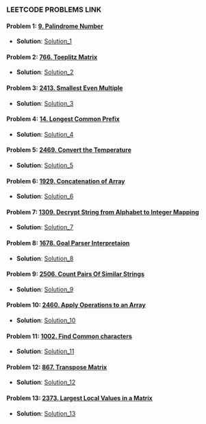 ### LEETCODE PROBLEMS LINK


#### Problem 1: [9. Palindrome Number](https://leetcode.com/problems/palindrome-number/description/)
- **Solution**: [Solution_1](https://github.com/henok-getahun/LeetCodeSolutions/blob/main/Solution_1(9.%20Palindrome_Number).py)

#### Problem 2: [766. Toeplitz Matrix](https://leetcode.com/problems/toeplitz-matrix/description/)
- **Solution**: [Solution_2](https://github.com/henok-getahun/LeetCodeSolutions/blob/main/Solution_2(766.%20Toeplitz%20Matrix).py)

#### Problem 3: [2413. Smallest Even Multiple](https://leetcode.com/problems/smallest-even-multiple/description/)
- **Solution**: [Solution_3](https://github.com/henok-getahun/LeetCodeSolutions/blob/main/Solution_3(2413.%20Smallest%20Even%20Multiple).py)

#### Problem 4: [14. Longest Common Prefix](https://leetcode.com/problems/longest-common-prefix/description/)
- **Solution**: [Solution_4](https://github.com/henok-getahun/LeetCodeSolutions/blob/main/Solution_4(14.%20Longest%20Common%20Prefix).py)

#### Problem 5: [2469. Convert the Temperature](https://leetcode.com/problems/convert-the-temperature/description/)
- **Solution**: [Solution_5](https://github.com/henok-getahun/LeetCodeSolutions/blob/main/Solution_5(2469.%20Convert%20the%20Temperature).py)

#### Problem 6: [1929. Concatenation of Array](https://leetcode.com/problems/concatenation-of-array/description/)
- **Solution**: [Solution_6](https://github.com/henok-getahun/LeetCodeSolutions/blob/main/Solution_6(1929.%20Concatenation%20of%20Array).py)

#### Problem 7: [1309. Decrypt String from Alphabet to Integer Mapping](https://leetcode.com/problems/decrypt-string-from-alphabet-to-integer-mapping/description/)
- **Solution**: [Solution_7](https://github.com/henok-getahun/LeetCodeSolutions/blob/main/Solution_7(1309.%20Decrypt%20String%20from%20Alphabet%20to%20Integer%20Mapping).py)

#### Problem 8: [1678. Goal Parser Interpretaion](https://leetcode.com/problems/goal-parser-interpretation/)
- **Solution**: [Solution_8](https://github.com/henok-getahun/LeetCodeSolutions/blob/main/Solution_8(1678.%20Goal%20Parser%20Interpretation).py)

#### Problem 9: [2506. Count Pairs Of Similar Strings](https://leetcode.com/problems/count-pairs-of-similar-strings/)
- **Solution**: [Solution_9](https://github.com/henok-getahun/LeetCodeSolutions/blob/main/solution_9(2506.%20Count%20Pairs%20Of%20Similar%20Strings).py)

#### Problem 10: [2460. Apply Operations to an Array](https://leetcode.com/problems/apply-operations-to-an-array/)
- **Solution**: [Solution_10](https://github.com/henok-getahun/LeetCodeSolutions/blob/main/Solution_10(2460.%20Apply%20Operations%20to%20an%20Array).py)

#### Problem 11: [1002. Find Common characters](https://leetcode.com/problems/find-common-characters/)
- **Solution**: [Solution_11](https://github.com/henok-getahun/LeetCodeSolutions/blob/main/solution_11(1002.%20Find%20Common%20characters).py)

#### Problem 12: [867. Transpose Matrix](https://leetcode.com/problems/transpose-matrix/)
- **Solution**: [Solution_12](https://github.com/henok-getahun/LeetCodeSolutions/blob/main/solution_12(867.%20Transpose%20Matrix).py)

#### Problem 13: [2373. Largest Local Values in a Matrix](https://leetcode.com/problems/largest-local-values-in-a-matrix/)
- **Solution**: [Solution_13](https://github.com/henok-getahun/LeetCodeSolutions/blob/main/solution_9(2506.%20Count%20Pairs%20Of%20Similar%20Strings).py)





